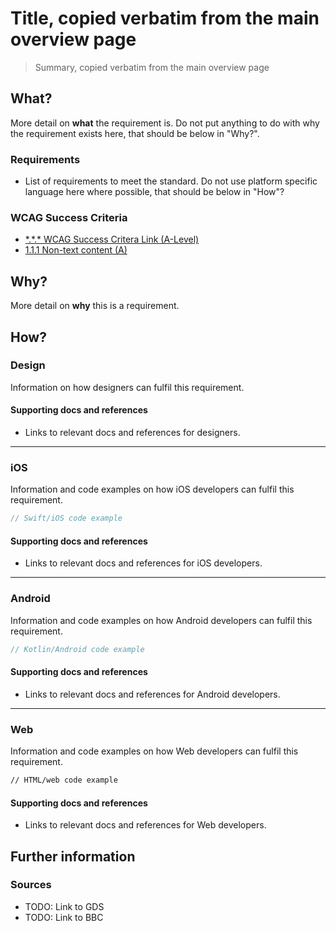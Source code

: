 # Title, copied verbatim from the main overview page

> Summary, copied verbatim from the main overview page

## What?

More detail on **what** the requirement is. Do not put anything to do with why the requirement exists here, that should be below in "Why?".

### Requirements

* List of requirements to meet the standard. Do not use platform specific language here where possible, that should be below in "How"?

### WCAG Success Criteria

* [\*.\*.\* WCAG Success Critera Link (A-Level)]()
* [1.1.1 Non-text content (A)](https://www.w3.org/TR/UNDERSTANDING-WCAG20/text-equiv-all.html)

## Why?

More detail on **why** this is a requirement.

## How?

### Design

Information on how designers can fulfil this requirement.

#### Supporting docs and references

* Links to relevant docs and references for designers.

---

### iOS

Information and code examples on how iOS developers can fulfil this requirement.

```swift
// Swift/iOS code example
```

#### Supporting docs and references

* Links to relevant docs and references for iOS developers.

---

### Android

Information and code examples on how Android developers can fulfil this requirement.

```kotlin
// Kotlin/Android code example
```

#### Supporting docs and references

* Links to relevant docs and references for Android developers.

---

### Web

Information and code examples on how Web developers can fulfil this requirement.

```html
// HTML/web code example
```

#### Supporting docs and references

* Links to relevant docs and references for Web developers.

## Further information

### Sources

* TODO: Link to GDS
* TODO: Link to BBC

